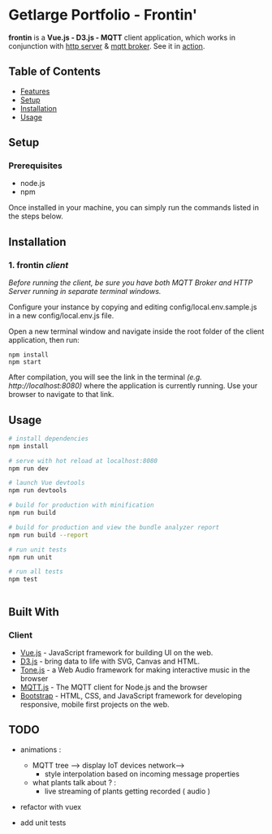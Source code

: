 # Getlarge Portfolio - Frontin'

**frontin** is a **Vue.js - D3.js - MQTT** client application, which works in conjunction with [http server](https://framagit.org:getlarge/bareback) & [mqtt broker](https://framagit.org:getlarge/broka-billy).
See it in [action](https://getlarge.eu).

## Table of Contents
- [Features](#features)
- [Setup](#setup)
- [Installation](#installation)
- [Usage](#usage)


## Setup
### Prerequisites

+ node.js
+ npm

Once installed in your machine, you can simply run the commands listed in the steps below.


## Installation

### 1. frontin *client*

*Before running the client, be sure you have both MQTT Broker and HTTP Server running in separate terminal windows.*

Configure your instance by copying and editing config/local.env.sample.js in a new config/local.env.js file.

Open a new terminal window and navigate inside the root folder of the client application, then run:

```
npm install
npm start
```

After compilation, you will see the link in the terminal *(e.g. http://localhost:8080)* where the application is currently running. Use your browser to navigate to that link. 


## Usage


``` bash
# install dependencies
npm install

# serve with hot reload at localhost:8080
npm run dev

# launch Vue devtools 
npm run devtools

# build for production with minification
npm run build

# build for production and view the bundle analyzer report
npm run build --report

# run unit tests
npm run unit

# run all tests
npm test



```


## Built With
### Client
* [Vue.js](https://github.com/vuejs/vue) - JavaScript framework for building UI on the web.
* [D3.js](https://github.com/d3/d3) - bring data to life with SVG, Canvas and HTML.
* [Tone.js](https://github.com/Tonejs/Tone.js/) - a Web Audio framework for making interactive music in the browser
* [MQTT.js](https://github.com/mqttjs/MQTT.js) - The MQTT client for Node.js and the browser
* [Bootstrap](https://github.com/twbs/bootstrap) - HTML, CSS, and JavaScript framework for developing responsive, mobile first projects on the web.


## TODO

+ animations :
	+ MQTT tree --> display IoT devices network--> 
		+ style interpolation based on incoming message properties 
	+ what plants talk about ? :
		+ live streaming of plants getting recorded ( audio ) 

+ refactor with vuex

+ add unit tests